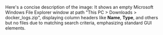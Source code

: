 Here's a concise description of the image: It shows an empty Microsoft Windows File Explorer window at path "This PC > Downloads > docker_logs.zip", displaying column headers like **Name**, **Type**, and others but no files due to matching search criteria, emphasizing standard GUI elements.